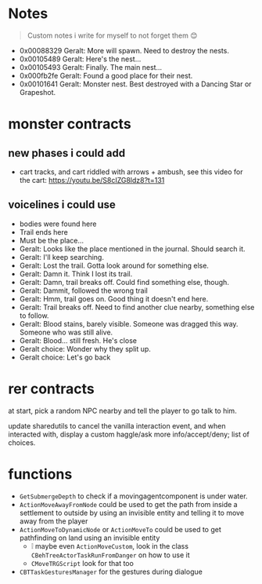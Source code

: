 
# Notes
> Custom notes i write for myself to not forget them 😊

 - 0x00088329  Geralt: More will spawn. Need to destroy the nests.
 - 0x00105489  Geralt: Here's the nest…
 - 0x00105493  Geralt: Finally. The main nest…
 - 0x000fb2fe  Geralt: Found a good place for their nest.
 - 0x00101641  Geralt: Monster nest. Best destroyed with a Dancing Star or Grapeshot.

# monster contracts
## new phases i could add
- cart tracks, and cart riddled with arrows + ambush, see this video for the cart:
  https://youtu.be/S8cIZG8ldz8?t=131

## voicelines i could use
- bodies were found here
- Trail ends here
- Must be the place…
- Geralt: Looks like the place mentioned in the journal. Should search it.
- Geralt: I'll keep searching.
- Geralt: Lost the trail. Gotta look around for something else.
- Geralt: Damn it. Think I lost its trail.
- Geralt: Damn, trail breaks off. Could find something else, though.
- Geralt: Dammit, followed the wrong trail
- Geralt: Hmm, trail goes on. Good thing it doesn't end here.
- Geralt: Trail breaks off. Need to find another clue nearby, something else to follow.
- Geralt: Blood stains, barely visible. Someone was dragged this way. Someone who was still alive.
- Geralt: Blood… still fresh. He's close
- Geralt choice: Wonder why they split up.
- Geralt choice: Let's go back


# rer contracts
at start, pick a random NPC nearby and tell the player to go talk to him.

update sharedutils to cancel the vanilla interaction event, and when interacted with,
display a custom haggle/ask more info/accept/deny; list of choices.

# functions
 - `GetSubmergeDepth` to check if a movingagentcomponent is under water.
 - `ActionMoveAwayFromNode` could be used to get the path from inside a settlement to outside by using an invisible entity and telling it to move away from the player
 - `ActionMoveToDynamicNode` or `ActionMoveTo` could be used to get pathfinding on land using an invisible entity
   - ❕ maybe even `ActionMoveCustom`, look in the class `CBehTreeActorTaskRunFromDanger` on how to use it
   - `CMoveTRGScript` look for that too
 - `CBTTaskGesturesManager` for the gestures during dialogue